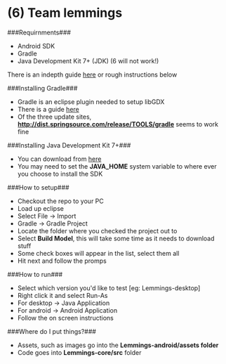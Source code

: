 (6) Team lemmings
=================

###Requirnments###
 - Android SDK
 - Gradle
 - Java Development Kit 7+ (JDK) (6 will not work!)

There is an indepth guide [here](https://github.com/libgdx/libgdx/wiki/Setting-up-your-Development-Environment-%28Eclipse%2C-Intellij-IDEA%2C-NetBeans%29#setting-up-eclipse) or rough instructions below

###Installing Gradle###
 - Gradle is an eclipse plugin needed to setup libGDX
 - There is a guide [here](https://github.com/spring-projects/eclipse-integration-gradle/#installing-gradle-tooling-from-update-site)
 - Of the three update sites, **http://dist.springsource.com/release/TOOLS/gradle** seems to work fine

###Installing Java Development Kit 7+###
 - You can download from [here](http://www.oracle.com/technetwork/java/javase/downloads/index.html)
 - You may need to set the **JAVA_HOME** system variable to where ever you choose to install the SDK

###How to setup###
 - Checkout the repo to your PC
 - Load up eclipse
 - Select File -> Import
 - Gradle -> Gradle Project
 - Locate the folder where you checked the project out to
 - Select **Build Model**, this will take some time as it needs to download stuff
 - Some check boxes will appear in the list, select them all
 - Hit next and follow the promps

###How to run###
 - Select which version you'd like to test [eg: Lemmings-desktop]
 - Right click it and select Run-As
  - For desktop -> Java Application
  - For android -> Android Application
 - Follow the on screen instructions

###Where do I put things?###
 - Assets, such as images go into the **Lemmings-android/assets folder**
 - Code goes into **Lemmings-core/src** folder
